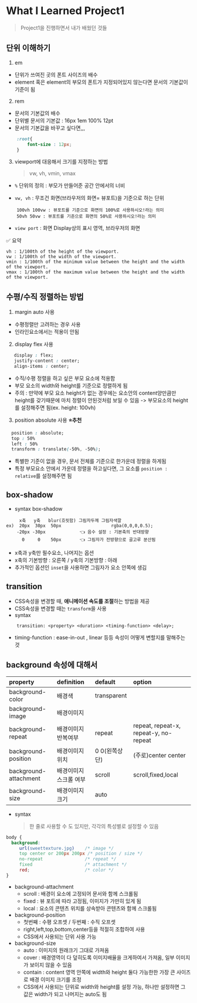 # What I Learned Project1

> Project1을 진행하면서 내가 배웠던 것들

## 단위 이해하기

1. em

- 단위가 쓰여진 곳의 폰트 사이즈의 배수
- element 혹은 element의 부모의 폰트가 지정되어있지 않는다면 문서의 기본값이 기준이 됨

2. rem

- 문서의 기본값의 배수
- 단위별 문서의 기본값 : 16px 1em 100% 12pt
- 문서의 기본값을 바꾸고 싶다면,,,

```CSS
    :root{
        font-size : 12px;
    }
```

3. viewport에 대응해서 크기를 지정하는 방법
   > vw, vh, vmin, vmax

- `%` 단위의 정의 : 부모가 만들어준 공간 안에서의 너비

- `vw, vh` : 무조건 화면(브라우저의 화면= 뷰포트)을 기준으로 하는 단위

```
    100vh 100vw : 뷰포트를 기준으로 화면의 100%로 사용하시오!라는 의미
    50vh 50vw : 뷰포트를 기준으로 화면의 50%로 사용하시오!라는 의미
```

- `view port` : 화면 Display상의 표시 영역, 브라우저의 화면

✅ 요약

```
vh : 1/100th of the height of the viewport.
vw : 1/100th of the width of the viewport.
vmin : 1/100th of the minimum value between the height and the width of the viewport.
vmax : 1/100th of the maximum value between the height and the width of the viewport.
```

## 수평/수직 정렬하는 방법

1. margin auto 사용

- 수평정렬만 고려하는 경우 사용
- 인라인요소에서는 적용이 안됨

2. display flex 사용

```CSS
   display : flex;
   justify-content : center;
   align-items : center;
```

- 수직/수평 정렬을 하고 싶은 부모 요소에 적용함
- 부모 요소의 width와 height를 기준으로 정렬하게 됨
- 주의 : 만약에 부모 요소 height가 없는 경우에는 요소안의 content양만큼만 height를 갖기때문에 마치 정렬이 안된것처럼 보일 수 있음 -> 부모요소의 height를 설정해주면 됨(ex. height: 100vh)

3. position absolute 사용 **⭐추천**

```CSS
  position : absolute;
  top : 50%
  left : 50%
  transform : translate(-50%, -50%);
```

- 특별한 기준이 없을 경우, 문서 전체를 기준으로 한가운데 정렬을 하게됨
- 특정 부모요소 안에서 가운데 정렬을 하고싶다면, 그 요소를 `position : relative`를 설정해주면 됨

## box-shadow

- syntax
  box-shadow

```
     x축   y축   blur(흐릿함) 그림자두께 그림자색깔
ex)  20px  30px  50px                   rgba(0,0,0,0.5);
    -20px -30px             👈 음수 설정 : 기본축의 반대방향
      0     0    50px       👈 그림자가 전방향으로 골고루 분산됨
```

- x축과 y축만 필수요소, 나머지는 옵션
- x축의 기본방향 : 오른쪽 / y축의 기본방향 : 아래
- 추가적인 옵션인 `inset`을 사용하면 그림자가 요소 안쪽에 생김

## transition

- CSS속성을 변경할 때, **애니메이션 속도를 조절**하는 방법을 제공
- CSS속성을 변경할 때는 `transform`을 사용
- syntax

```
    transition: <property> <duration> <timing-function> <delay>;
```

- timing-function : ease-in-out , linear 등등 속성이 어떻게 변할지를 말해주는 것

## background 속성에 대해서

| property              | definition             | default       | option                                |
| :-------------------- | :--------------------- | :------------ | :------------------------------------ |
| background-color      | 배경색                 | transparent   |                                       |
| background-image      | 배경이미지             |               |                                       |
| background-repeat     | 배경이미지반복여부     | repeat        | repeat, repeat-x, repeat-y, no-repeat |
| background-position   | 배경이미지위치         | 0 0(왼쪽상단) | (주로)center center                   |
| background-attachment | 배경이미지 스크롤 여부 | scroll        | scroll,fixed,local                    |
| background-size       | 배경이미지 크기        | auto          |

- syntax
  > 한 줄로 사용할 수 도 있지만, 각각의 특성별로 설정할 수 있음

```CSS
body {
  background:
     url(sweettexture.jpg)    /* image */
     top center or 200px 200px /* position / size */
     no-repeat                /* repeat */
     fixed                    /* attachment */
     red;                     /* color */
}
```

- background-attachment
  - scroll : 배경이 요소에 고정되어 문서와 함께 스크롤됨
  - fixed : 뷰 포트에 따라 고정됨, 이미지가 가만히 있게 됨
  - local : 요소의 콘텐츠 위치를 상속받아 콘텐츠와 함께 스크롤됨
- background-position
  - 첫번째 : 수평 오프셋 / 두번째 : 수직 오프셋
  - right,left,top,bottom,center등을 적절히 조합하여 사용
  - CSS에서 사용되는 단위 사용 가능
- background-size
  - auto : 이미지의 원래크기 그대로 가져옴
  - cover : 배경영역이 다 덮히도록 이미지배율을 크게하여서 가져옴, 일부 이미지가 보이지 않을 수 있음
  - contain : content 영역 안쪽에 width와 height 둘다 가능한한 가장 큰 사이즈로 배경 이미지 크기를 조정
  - CSS에서 사용되는 단위로 width와 height를 설정 가능, 하나만 설정하면 그 값은 width가 되고 나머지는 auto도 됨
